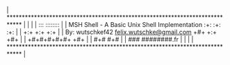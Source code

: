 | **************************************************************************** |
|                                                                              |
|                                                         :::      ::::::::    |
|    MSH Shell - A Basic Unix Shell Implementation      :+:      :+:    :+:    |
|                                                     +:+ +:+         +:+      |
|    By: wutschkef42 <felix.wutschke@gmail.com>     +#+  +:+       +#+         |
|                                                 +#+#+#+#+#+   +#+            |
|											           #+#    #+#              |
|											          ###   ########.fr        |
|                                                                              |
| **************************************************************************** |



